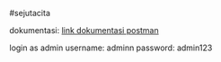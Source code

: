 #sejutacita

dokumentasi: [link dokumentasi postman](https://documenter.getpostman.com/view/17322831/UVJWpf3c)

login as admin
username: adminn
password: admin123
